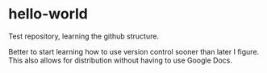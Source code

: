# hello-world
Test repository, learning the github structure.

Better to start learning how to use version control sooner than later I figure.
This also allows for distribution without having to use Google Docs.

